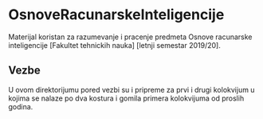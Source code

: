 # OsnoveRacunarskeInteligencije
Materijal koristan za razumevanje i pracenje predmeta Osnove racunarske inteligencije [Fakultet tehnickih nauka] [letnji semestar 2019/20].

## Vezbe

U ovom direktorijumu pored vezbi su i pripreme za prvi i drugi kolokvijum u kojima se nalaze po dva kostura i gomila primera kolokvijuma od proslih godina. 
